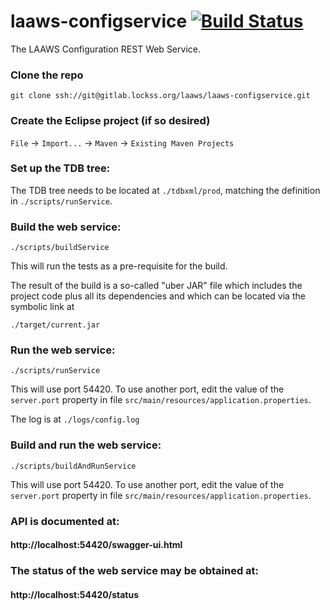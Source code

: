 <!--

Copyright (c) 2000-2018 Board of Trustees of Leland Stanford Jr. University,
all rights reserved.

Redistribution and use in source and binary forms, with or without modification,
are permitted provided that the following conditions are met:

1. Redistributions of source code must retain the above copyright notice, this
list of conditions and the following disclaimer.

2. Redistributions in binary form must reproduce the above copyright notice,
this list of conditions and the following disclaimer in the documentation and/or
other materials provided with the distribution.

3. Neither the name of the copyright holder nor the names of its contributors
may be used to endorse or promote products derived from this software without
specific prior written permission.

THIS SOFTWARE IS PROVIDED BY THE COPYRIGHT HOLDERS AND CONTRIBUTORS "AS IS" AND
ANY EXPRESS OR IMPLIED WARRANTIES, INCLUDING, BUT NOT LIMITED TO, THE IMPLIED
WARRANTIES OF MERCHANTABILITY AND FITNESS FOR A PARTICULAR PURPOSE ARE
DISCLAIMED. IN NO EVENT SHALL THE COPYRIGHT HOLDER OR CONTRIBUTORS BE LIABLE FOR
ANY DIRECT, INDIRECT, INCIDENTAL, SPECIAL, EXEMPLARY, OR CONSEQUENTIAL DAMAGES
(INCLUDING, BUT NOT LIMITED TO, PROCUREMENT OF SUBSTITUTE GOODS OR SERVICES;
LOSS OF USE, DATA, OR PROFITS; OR BUSINESS INTERRUPTION) HOWEVER CAUSED AND ON
ANY THEORY OF LIABILITY, WHETHER IN CONTRACT, STRICT LIABILITY, OR TORT
(INCLUDING NEGLIGENCE OR OTHERWISE) ARISING IN ANY WAY OUT OF THE USE OF THIS
SOFTWARE, EVEN IF ADVISED OF THE POSSIBILITY OF SUCH DAMAGE.

--> 
# laaws-configservice [![Build Status](https://travis-ci.org/lockss/laaws-configservice.svg?branch=master)](https://travis-ci.org/lockss/laaws-configservice)
The LAAWS Configuration REST Web Service.

### Clone the repo
`git clone ssh://git@gitlab.lockss.org/laaws/laaws-configservice.git`

### Create the Eclipse project (if so desired)
`File` -> `Import...` -> `Maven` -> `Existing Maven Projects`

### Set up the TDB tree:
The TDB tree needs to be located at `./tdbxml/prod`, matching the definition
in `./scripts/runService`.

### Build the web service:
`./scripts/buildService`

This will run the tests as a pre-requisite for the build.

The result of the build is a so-called "uber JAR" file which includes the
project code plus all its dependencies and which can be located via the symbolic
link at

`./target/current.jar`

### Run the web service:
`./scripts/runService`

This will use port 54420. To use another port, edit the value of the
`server.port` property in file
`src/main/resources/application.properties`.

The log is at `./logs/config.log`

### Build and run the web service:
`./scripts/buildAndRunService`

This will use port 54420. To use another port, edit the value of the
`server.port` property in file
`src/main/resources/application.properties`.

### API is documented at:
#### http://localhost:54420/swagger-ui.html

### The status of the web service may be obtained at:
#### http://localhost:54420/status
